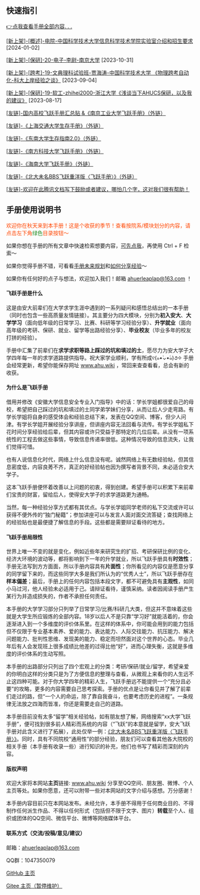 ## 快速指引

[👉点我查看手册全部内容. . . ](more.md)

[[新上架]-[概述]-电院-中国科学技术大学信息科学技术学院实验室介绍和招生要求](https://www.ahu.wiki/%E5%8D%87%E5%AD%A6%E5%B0%B1%E4%B8%9A/%E7%94%B5%E5%AD%90%E4%BF%A1%E6%81%AF%E5%B7%A5%E7%A8%8B%E5%AD%A6%E9%99%A2/%E4%B8%AD%E5%9B%BD%E7%A7%91%E5%AD%A6%E6%8A%80%E6%9C%AF%E5%A4%A7%E5%AD%A6%E4%BF%A1%E6%81%AF%E7%A7%91%E5%AD%A6%E6%8A%80%E6%9C%AF%E5%AD%A6%E9%99%A2%E5%AE%9E%E9%AA%8C%E5%AE%A4%E4%BB%8B%E7%BB%8D%E5%92%8C%E6%8B%9B%E7%94%9F%E8%A6%81%E6%B1%82.pdf) [2024-01-02]

[[新上架]-[保研]-20-电子-李尉-南京大学](升学就业/电子信息工程学院/20-电子-李尉.md) [2023-10-31]

[[新上架]-[跨考]-19-文典理科试验班-贾海涛-中国科学技术大学 《物理跨考自动化-科大上岸经验之谈》](升学就业/文典学院/19-文典理科试验班-贾海涛.md) [2023-09-04]

[[新上架]-[保研]-19-软工-zhihei2000-浙江大学《浅谈当下AHUCS保研，以及我的建议》](升学就业/计算机科学与技术学院/zhihei2000.md) [2023-08-17]

[[友链]-国内高校飞跃手册汇总贴 &《南京工业大学飞跃手册》（外链）](https://github.com/yaoshun123/FLY_NJTech)

[[友链]-《上海交通大学生存手册》（外链）](https://survivesjtu.gitbook.io/survivesjtumanual/xu/xu)

[[友链]-《东南大学生存指南2.0》（外链）](https://www.yuque.com/books/share/7b35bef7-f726-40da-9dd0-9e9eecce0ed9)

[[友链]-《南方科技大学飞跃手册》（外链）](https://sustech-application.com/#/)

[[友链]-《海南大学飞跃手册》（外链）](https://hainanu-application.github.io/)

[[友链]-《北大未名BBS飞跃重洋版〈飞跃手册〉》（外链）](https://cos.zzy2001.com/ahubook/%E9%A3%9E%E8%B7%83%E6%89%8B%E5%86%8C(%E7%AC%AC%E4%BA%8C%E7%89%88)--%E5%8C%97%E5%A4%A7%E6%9C%AA%E5%90%8D%E9%A3%9E%E8%B7%83%E9%87%8D%E6%B4%8B%E7%89%88.pdf)

[[友链]-欢迎在此腾讯文档写下鼓励或者建议，哪怕几个字，这对我们很有帮助！](https://docs.qq.com/sheet/DYnFRUUFJUWtBbFZm?tab=BB08J2)

## 手册使用说明书

<font color="FF4500">欢迎你在秋天来到本手册！这是个收获的季节！查看按院系/模块划分的内容，请点击左下角</font><font color="228B22">绿色</font><font color="FF4500">目录按钮～</font>

如果你想在手册的所有文章中快速检索想要内容，[可先点我](more.md)，再使用 Ctrl + F 检索～

如果你觉得手册不错，可看看[手册未来规划](Preface/future.md)和[如何分享经验](Preface/fenxiang.md)～

如果你有任何好的点子与想法，欢迎加入我们！邮箱 ahuerleaplap@163.com ！

#### 飞跃手册是什么

这是由安大前辈们在大学求学生涯中遇到的一系列疑问和感悟总结出的一本手册（同时也包含一些高质量友情链接）。其主要分为四大模块，分别为**初入安大**、**大学学习**（面向低年级的日常学习、比赛、科研等学习经验分享）、**升学就业**（面向高年级的考研、保研、就业、留学等出路经验分享）、**毕业校友**（毕业多年的校友打拼的经验）。

手册中汇集了前辈们在**求学求职等路上踩过的坑和填过的土**，愿尽力为安大学子大学四年每一年的求学道路提供指导。祝大家学业顺利，学有所成୧(๑•̀⌄•́๑)૭✧ 手册会经常更新，希望你能保存网址 www.ahu.wiki ，常回来查查看看，总会有新的收获。

#### 为什么是飞跃手册

借用并修改《安徽大学信息安全专业入门指导》中的话：学长学姐都很爱自己的母校，希望把自己踩过的坑和填过的土同学弟学妹们分享，从而让后人少走弯路。有学长学姐将自身的感受体会和经验总结下来，发表在QQ空间、博客，但少人问津。有学长学姐开展经验分享讲座，但讲座内容无法回看与流传。有学长学姐私下花时间分享经验给后辈，但其内容或许只受益于那特定的几位后辈。从没有一项系统性的工程去做这些事情，导致信息传递率很低。这种情况导致的信息流失，让我们觉得可惜。

也有人说信息化时代，网络上什么信息没有呢。诚然网络上有无数经验帖，但其信息密度低，内容良莠不齐，真正的好经验帖也因为撰写者背景不同，未必适合安大学子。

这本飞跃手册便怀着改善以上问题的初衷，得到创建。希望手册可以积累下来前辈们宝贵的财富，留给后人，使得安大学子的求学道路更为通畅。

当然，每一种经验分享方式都有其优点。与学长学姐同学老师的私下交流或许可以获得不便外传的“独门秘籍”；参加讲座可以与发言人面对面交流答疑；查找网络上的经验贴也是最便捷了解信息的手段。这些都是需要辩证看待的地方。

#### 飞跃手册局限性

世界上唯一不变的就是变化，例如近些年来研究生的扩招、考研保研比例的变化、经济大环境的波动等，都将影响到下一年的升学就业，所以飞跃手册具有**时效性**；手册无法写到方方面面，所以手册内容具有**片面性**；你所看见的内容仅是愿意分享的同学留下来的，而这些同学大多是我们所认为的“优秀人士”，所以飞跃手册存在**样本偏差**；最后，手册上的任何内容包括本段文字，都不可避免具有**主观性**，如同小马过河，他人经验未必适用于己。请辩证看待，谨慎采纳。读者因阅读手册产生某行为并造成损失的，作者不承担任何责任。

本手册的大学学习部分只列举了日常学习/比赛/科研几大类，但这并不意味着这些就是大学生所应锻炼的全部内容。18岁以后人不是只靠“学习好”就能活着的，你会逐渐进入到一个多维度的评价体系里。在这样的体系中，你可能会用到的能力包括但不仅限于专业基本素养、爱的能力、表达能力、人际交往能力、抗压能力、解决问题能力、批判性思维、发现美的能力、稳定而坦然面对这个世界的心态。毕业几年后有人会发现班上很多成绩比他差的过得比他“好”，进而心理失衡，这就是多维度的评价体系的生动写照。

本手册的出路部分只列出了四个宏观上的分类：考研/保研/就业/留学，希望亲爱的你明白这样的分类只是为了方便信息的整理与查看，从微观上来看你的人生远不止这四种可能。对于你大学四年的精彩人生，飞跃手册远不能提供一个“充分且必要”的攻略，更多的内容需要自己思考探索。手册的优点是让你看见并了解了前辈们走过的路，但“一个人的命运，除了靠自我奋斗，也要考虑历史的进程”。一条规律无法放之四海而皆准，你还是需要走自己的道路。

本手册目前没有太多“留学”相关经验帖，如有朋友想了解，网络搜索“xx大学飞跃手册”，便可找到很多前人精彩而系统的内容（“飞跃”的本意就是留学，安大飞跃手册对此含义进行了拓展），此处仅举一例：[《北大未名BBS飞跃重洋版〈飞跃手册〉》](https://cos.zzy2001.com/ahubook/%E9%A3%9E%E8%B7%83%E6%89%8B%E5%86%8C(%E7%AC%AC%E4%BA%8C%E7%89%88)--%E5%8C%97%E5%A4%A7%E6%9C%AA%E5%90%8D%E9%A3%9E%E8%B7%83%E9%87%8D%E6%B4%8B%E7%89%88.pdf)。同时，具有不同院校“通用性”的部分经验，朋友们可以查看其他各大院校的相关手册（本手册有收录一些）进行知识的补充，他们也书写了精彩而深刻的内容。

#### 版权声明

欢迎大家将本网站**主页**链接: www.ahu.wiki 分享至QQ空间、朋友圈、微博、个人主页等处。如果你愿意，还可以附带一些对本网站的文字介绍与感想。万分感谢！

本手册内容目前只在本网站发布。未经允许，本手册不得用于任何商业目的、不得制作任何派生作品、不得以任何形式（包括但不限于文字、图片）**转载**至个人、组织或团体的QQ空间、微信平台、微博等网络媒体平台。

#### 联系方式（交流/投稿/意见/建议）

邮箱：ahuerleaplap@163.com

QQ群：1047350079

[GitHub 主页](https://github.com/AHUer-LeapLap/Impart-Inherit)

[Gitee 主页（暂停维护）](https://gitee.com/ahuwiki/Impart-Inherit)

<br><font color="#C8C8C8"><span id="busuanzi_container_site_pv" style='display:none'>飞跃手册总浏览量: <span id="busuanzi_value_site_pv"></span> 次
</span>
<span id="busuanzi_container_site_uv" style='display:none'> | 本手册已经帮助了: <span id="busuanzi_value_site_uv"></span> 人 | 
All Rights Reserved.</font></span>
<br>

